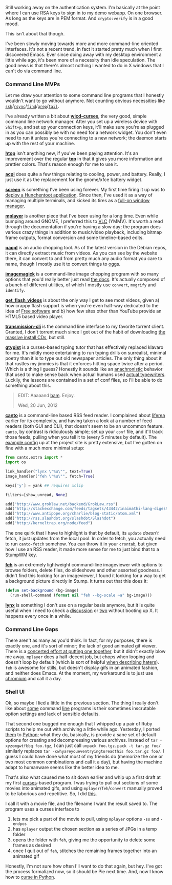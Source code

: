 Still working away on the authentication system. I'm basically at the point where I can use RSA keys to sign in to my demo webapp. On one browser. As long as the keys are in PEM format. And `crypto:verify` is in a good mood.

This isn't about that though.

I've been slowly moving towards more and more command-line oriented interfaces. It's not a recent trend, in fact it started pretty much when I first discovered Emacs. Ever since doing away with my desktop environment a little while ago, it's been more of a necessity than idle speculation. The good news is that there's almost nothing I wanted to do in X windows that I can't do via command line.

### Command Line MVPs

Let me draw your attention to some command line programs that I honestly wouldn't want to go without anymore. Not counting obvious necessities like [`ssh`](http://www.openssh.com/)/[`rsync`](http://ss64.com/bash/rsync.html)/[`find`](http://en.wikipedia.org/wiki/Find)/[`grep`](http://tldp.org/LDP/Bash-Beginners-Guide/html/sect_04_02.html)/[`tail`](http://en.wikipedia.org/wiki/Tail_(Unix)).

I've already written a bit about **[wicd-curses](http://manpages.ubuntu.com/manpages/karmic/man8/wicd-curses.8.html)**, the very good, simple command line network manager. After you set up a wireless device with `Shift+p`, and set up your connection keys, it'll make sure you're as plugged in as you can possibly be with no need for a network widget. You don't even need to run it unless you're connecting to a new network; the daemon starts up with the rest of your machine.

**[htop](http://htop.sourceforge.net/)** isn't anything new, if you've been paying attention. It's an improvement over the regular **[top](http://linux.die.net/man/1/top)** in that it gives you more information and prettier colors. That's reason enough for me to use it.

**[acpi](http://wiki.debian.org/ACPI)** does quite a few things relating to cooling, power, and battery. Really, I just use it as the replacement for the gnome/xfce battery widget.

**[screen](http://www.gnu.org/software/screen/)** is something I've been using forever. My first time firing it up was to [deploy a Hunchentoot application](http://stackoverflow.com/a/514625/190887). Since then, I've used it as a way of managing multiple terminals, and kicked its tires as a [full-on window manager](http://langnostic.blogspot.ca/2011/10/screen-for-stumpwm-users-gnu-screen-as.html).

**[mplayer](http://www.mplayerhq.hu/design7/news.html)** is another piece that I've been using for a long time. Even while bumping around GNOME, I preferred this to [VLC](http://www.videolan.org/vlc/index.html) (YMMV). It's worth a read through the documentation if you're having a slow day; the program does various crazy things in addition to music/video playback, including bitmap frame outputs, format conversion and some timeline-based edits.

**[pacpl](http://pacpl.sourceforge.net/)** is an audio chopping tool. As of the latest version in the Debian repos, it can directly extract music from videos. As you can see by the website there, it can convert to and from pretty much any audio format you care to name, though I mostly use it to convert things to [ogg](http://en.wikipedia.org/wiki/Ogg)s.

**[imagemagick](http://www.imagemagick.org/script/index.php)** is a command-line image chopping program with so many options that you'd really better just read [the docs](http://www.imagemagick.org/script/command-line-tools.php?ImageMagick=fmrn62da6hq94butv3t53diib0). It's actually composed of a bunch of different utilities, of which I mostly use `convert`, `mogrify` and `identify`.

**[get_flash_videos](http://code.google.com/p/get-flash-videos/)** is about the only way I get to see most videos, given a) how crappy flash support is when you're even half-way dedicated to the idea of [Free software](http://www.gnu.org/philosophy/free-sw.html) and b) how few sites other than YouTube provide an HTML5 based video player.

**[transmission-cli](https://forum.transmissionbt.com/viewtopic.php?f=2&t=11784)** is the command line interface to my favorite torrent client. Granted, I don't torrent much since I got out of the habit of downloading [the massive install CDs](http://www.debian.org/CD/torrent-cd/), but still.

**[gtypist](http://www.gnu.org/software/gtypist/)** is a curses-based typing tutor that has effectively replaced klavaro for me. It's mildly more entertaining to run typing drills on surrealist, minimal poetry than it is to type out old newspaper articles. The only thing about it that rustles my jimmies is that it enforces hitting space twice after a period. Which is a thing I guess? Honestly it sounds like an [anachronistic](http://www.hanselman.com/blog/TheFloppyDiskMeansSaveAnd14OtherOldPeopleIconsThatDontMakeSenseAnymore.aspx) behavior that used to make sense back when actual humans used [actual typewriters](http://crashreboot.blogspot.ca/2009/04/your-word-processor-is-no-typewriter.html). Luckily, the lessons are contained in a set of conf files, so I'll be able to do something about this.

> EDIT:
> Aaaaand [bam](https://github.com/Inaimathi/gtypist-single-space). Enjoy.
>
> Wed, 20 Jun, 2012

**[canto](http://codezen.org/canto/)** is a command-line based RSS feed reader. I complained about [liferea](http://liferea.sourceforge.net/) earlier for its complexity, and having taken a look at a number of feed readers (both GUI and CLI), that doesn't seem to be an uncommon feature. `canto`, by contrast is ridiculously simple; set up your `conf` file, and it'll track those feeds, pulling when you tell it to (every 5 minutes by default). The [example config](http://codezen.org/canto/config/#example-config) up at the project site is pretty extensive, but I've gotten on fine with a much more minimal setup:

```python
from canto.extra import *
import os

link_handler("lynx \"%u\"", text=True)
image_handler("feh \"%u\"", fetch=True)

keys['y'] = yank ## requires xclip

filters=[show_unread, None]

add("http://www.groklaw.net/backend/GrokLaw.rss")
add("http://stackexchange.com/feeds/tagsets/43442/inaimathi-lang-digests?sort=active")
add("http://www.antipope.org/charlie/blog-static/atom.xml")
add("http://rss.slashdot.org/slashdot/Slashdot")
add("http://kerneltrap.org/node/feed")
```

The one quirk that I have to highlight is that by default, its `update` *doesn't* fetch, it just updates from the local pool. In order to fetch, you actually need to run `canto-fetch` somehow. You can throw it in your `crontab`, but given how I use an RSS reader, it made more sense for me to just bind that to a StumpWM key.

**[feh](http://feh.finalrewind.org/)** is an extremely lightweight command-line imageviewer with options to browse folders, delete files, do slideshows and other assorted goodness. I didn't find this looking for an imageviewer, I found it looking for a way to get a background picture directly in Stump. It turns out that this does it:

```lisp
(defun set-background (bg-image)
  (run-shell-command (format nil "feh --bg-scale ~a" bg-image)))
```

**[lynx](http://lynx.browser.org/)** is something I don't use on a regular basis anymore, but it is quite useful when I need to check a [discussion](http://www.antipope.org/charlie/) or [two](http://www.groklaw.net/) without booting up X. It happens every once in a while.

### Command Line Gaps

There aren't as many as you'd think. In fact, for my purposes, there is exactly one, and it's sort of minor; the lack of good animated gif viewer. There is a [concerted effort at putting one together](http://www.lcdf.org/gifsicle/), but it didn't exactly blow me away. `mplayer` does a half-decent job, but chops when looping and doesn't loop by default (which is sort of helpful [when describing haters](http://cdn.smosh.com/sites/default/files/bloguploads/haters-gators-gate.gif)). `feh` is awesome for stills, but doesn't display gifs in an animated fashion, and neither does Emacs. At the moment, my workaround is to just use [chromium](http://www.chromium.org/) and call it a day.

### Shell UI

Ok, so maybe I lied a little in the previous section. The thing I really don't like about [some](http://www.gnu.org/software/tar/) command [line](http://ffmpeg.org/) programs is their sometimes inscrutable option settings and lack of sensible defaults.

That second one bugged me enough that I whipped up a pair of Ruby scripts to help me out with archiving a little while ago. Yesterday, I ported [them](https://github.com/Inaimathi/shell-ui/blob/master/python/unpack) to [Python](https://github.com/Inaimathi/shell-ui/blob/master/python/pack); what they do, basically, is provide a sane set of default options for creating and decompressing various archives. Instead of `tar -xyzomgwtfbbq foo.tgz`, I can just call `unpack foo.tgz`. `pack -t tar.gz foo/` similarly replaces `tar -cwhyareyoueventryingtoreadthis foo.tar.gz foo/`. I guess I could have done what most of my friends do (memorize the one or two most common combinations and call it a day), but having the machine adapt to humanware seems like the better idea to me.

That's also what caused me to sit down earlier and whip up a first draft at my first [curses](http://en.wikipedia.org/wiki/Curses_(programming_library))-based program. I was trying to pull out sections of some movies into animated gifs, and using `mplayer`/`feh`/`convert` manually proved to be laborious and repetitive. So, I did [this](https://github.com/Inaimathi/shell-ui/blob/master/python/vid2gif).

I call it with a movie file, and the filename I want the result saved to. The program uses a curses interface to


1.   lets me pick a part of the movie to pull, using `mplayer` options `-ss` and `-endpos`
1.   has `mplayer` output the chosen section as a series of JPGs in a temp folder
1.   opens the folder with `feh`, giving me the opportunity to delete some frames as desired
1.   once I quit out of `feh`, stitches the remaining frames together into an animated gif


Honestly, I'm not sure how often I'll want to do that again, but hey. I've got the process formalized now, so it should be Pie next time. And, now I know how to [curse in Python](http://docs.python.org/library/curses.html).
